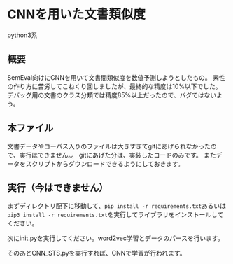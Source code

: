 # CNNを用いた文書類似度
python3系

## 概要
SemEval向けにCNNを用いて文書間類似度を数値予測しようとしたもの。
素性の作り方に苦労してこねくり回しましたが、最終的な精度は10%以下でした。
デバッグ用の文書のクラス分類では精度85%以上だったので、バグではないよう。

## 本ファイル
文書データやコーパス入りのファイルは大きすぎてgitにあげられなかったので、実行はできません。。
gitにあげた分は、実装したコードのみです。
またデータをスクリプトからダウンロードできるようにしておきます。

## 実行（今はできません）
まずディレクトリ配下に移動して、```pip install -r requirements.txt```あるいは```pip3 install -r requirements.txt```を実行してライブラリをインストールしてください。<br>

次にinit.pyを実行してください。word2vec学習とデータのパースを行います。

そのあとCNN_STS.pyを実行すれば、CNNで学習が行われます。
